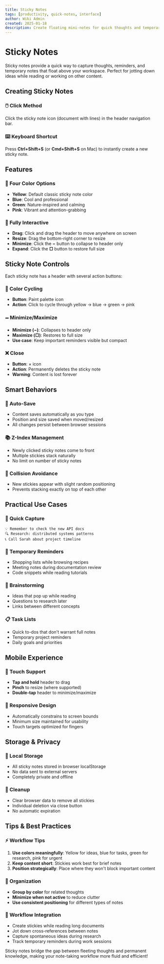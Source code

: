 ```yaml
---
title: Sticky Notes
tags: [productivity, quick-notes, interface]
author: Wiki Admin
created: 2025-01-18
description: Create floating mini-notes for quick thoughts and temporary reminders
---
```


# Sticky Notes

Sticky notes provide a quick way to capture thoughts, reminders, and temporary notes that float above your workspace. Perfect for jotting down ideas while reading or working on other content.

## Creating Sticky Notes

### 🖱️ Click Method
Click the sticky note icon (document with lines) in the header navigation bar.

### ⌨️ Keyboard Shortcut
Press **Ctrl+Shift+S** (or **Cmd+Shift+S** on Mac) to instantly create a new sticky note.

## Features

### 🎨 Four Color Options
- **Yellow**: Default classic sticky note color
- **Blue**: Cool and professional
- **Green**: Nature-inspired and calming  
- **Pink**: Vibrant and attention-grabbing

### 📐 Fully Interactive
- **Drag**: Click and drag the header to move anywhere on screen
- **Resize**: Drag the bottom-right corner to resize
- **Minimize**: Click the **−** button to collapse to header only
- **Expand**: Click the **□** button to restore full size

## Sticky Note Controls

Each sticky note has a header with several action buttons:

### 🎨 Color Cycling
- **Button**: Paint palette icon
- **Action**: Click to cycle through yellow → blue → green → pink

### 🗕 Minimize/Maximize
- **Minimize (−)**: Collapses to header only
- **Maximize (□)**: Restores to full size
- **Use case**: Keep important reminders visible but compact

### ❌ Close
- **Button**: × icon
- **Action**: Permanently deletes the sticky note
- **Warning**: Content is lost forever

## Smart Behaviors

### 💾 Auto-Save
- Content saves automatically as you type
- Position and size saved when moved/resized
- All changes persist between browser sessions

### 📚 Z-Index Management
- Newly clicked sticky notes come to front
- Multiple stickies stack naturally
- No limit on number of sticky notes

### 🎯 Collision Avoidance
- New stickies appear with slight random positioning
- Prevents stacking exactly on top of each other

## Practical Use Cases

### 📝 Quick Capture
```
💡 Remember to check the new API docs
🔍 Research: distributed systems patterns  
📞 Call Sarah about project timeline
```

### 🎯 Temporary Reminders
- Shopping lists while browsing recipes
- Meeting notes during documentation review
- Code snippets while reading tutorials

### 🧠 Brainstorming
- Ideas that pop up while reading
- Questions to research later
- Links between different concepts

### 📋 Task Lists
- Quick to-dos that don't warrant full notes
- Temporary project reminders
- Daily goals and priorities

## Mobile Experience

### 📱 Touch Support
- **Tap and hold** header to drag
- **Pinch** to resize (where supported)
- **Double-tap** header to minimize/maximize

### 📐 Responsive Design
- Automatically constrains to screen bounds
- Minimum size maintained for usability
- Touch targets optimized for fingers

## Storage & Privacy

### 💽 Local Storage
- All sticky notes stored in browser localStorage
- No data sent to external servers
- Completely private and offline

### 🧹 Cleanup
- Clear browser data to remove all stickies
- Individual deletion via close button
- No automatic expiration

## Tips & Best Practices

### ⚡ Workflow Tips
1. **Use colors meaningfully**: Yellow for ideas, blue for tasks, green for research, pink for urgent
2. **Keep content short**: Stickies work best for brief notes
3. **Position strategically**: Place where they won't block important content

### 🎨 Organization
- **Group by color** for related thoughts
- **Minimize when not active** to reduce clutter  
- **Use consistent positioning** for different types of notes

### 🔄 Workflow Integration
- Create stickies while reading long documents
- Jot down cross-references between notes
- Capture spontaneous ideas during research
- Track temporary reminders during work sessions

Sticky notes bridge the gap between fleeting thoughts and permanent knowledge, making your note-taking workflow more fluid and efficient!
